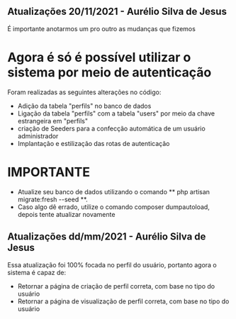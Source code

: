 ## Atualizações 20/11/2021 - Aurélio Silva de Jesus

É importante anotarmos um pro outro as mudanças que fizemos

# Agora é só é possível utilizar o sistema por meio de autenticação

Foram realizadas as seguintes alterações no código:

- Adição da tabela "perfils" no banco de dados
- Ligação da tabela "perfils" com a tabela "users" por meio da chave estrangeira em "perfils"
- criação de Seeders para a confecção automática de um usuário administrador
- Implantação e estilização das rotas de autenticação

# IMPORTANTE

- Atualize seu banco de dados utilizando o comando ** php artisan migrate:fresh --seed **.
- Caso algo dê errado, utilize o comando composer dumpautoload, depois tente atualizar novamente


## Atualizações dd/mm/2021 - Aurélio Silva de Jesus

Essa atualização foi 100% focada no perfil do usuário, portanto agora o sistema é capaz de:

- Retornar a página de criação de perfil correta, com base no tipo do usuário
- Retornar a página de visualização de perfil correta, com base no tipo do usuário
